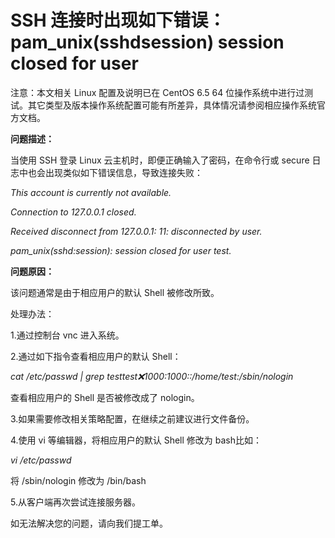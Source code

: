 # SSH 连接时出现如下错误：pam_unix(sshdsession) session closed for user



注意：本文相关 Linux 配置及说明已在 CentOS 6.5 64 位操作系统中进行过测试。其它类型及版本操作系统配置可能有所差异，具体情况请参阅相应操作系统官方文档。



**问题描述：**

当使用 SSH 登录 Linux 云主机时，即便正确输入了密码，在命令行或 secure 日志中也会出现类似如下错误信息，导致连接失败：

*This account is currently not available.*

*Connection to 127.0.0.1 closed.*

*Received disconnect from 127.0.0.1: 11: disconnected by user.*

*pam_unix(sshd:session): session closed for user test.*



**问题原因：**

该问题通常是由于相应用户的默认 Shell 被修改所致。



处理办法：

1.通过控制台 vnc 进入系统。

2.通过如下指令查看相应用户的默认 Shell：


*cat /etc/passwd | grep testtest:x:1000:1000::/home/test:/sbin/nologin*

查看相应用户的 Shell 是否被修改成了 nologin。



3.如果需要修改相关策略配置，在继续之前建议进行文件备份。

4.使用 vi 等编辑器，将相应用户的默认 Shell 修改为 bash比如：


*vi /etc/passwd*

将 /sbin/nologin 修改为 /bin/bash

5.从客户端再次尝试连接服务器。



如无法解决您的问题，请向我们提工单。